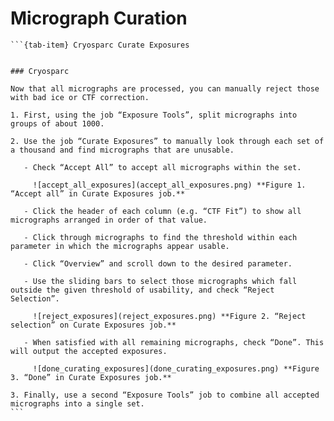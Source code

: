 # Micrograph Curation

````{tab-set}
```{tab-item} Cryosparc Curate Exposures


### Cryosparc

Now that all micrographs are processed, you can manually reject those with bad ice or CTF correction.

1. First, using the job “Exposure Tools”, split micrographs into groups of about 1000.

2. Use the job “Curate Exposures” to manually look through each set of a thousand and find micrographs that are unusable.

   - Check “Accept All” to accept all micrographs within the set.

     ![accept_all_exposures](accept_all_exposures.png) **Figure 1. “Accept all” in Curate Exposures job.**

   - Click the header of each column (e.g. “CTF Fit”) to show all micrographs arranged in order of that value.

   - Click through micrographs to find the threshold within each parameter in which the micrographs appear usable.

   - Click “Overview” and scroll down to the desired parameter.

   - Use the sliding bars to select those micrographs which fall outside the given threshold of usability, and check “Reject Selection”.

     ![reject_exposures](reject_exposures.png) **Figure 2. “Reject selection” on Curate Exposures job.**

   - When satisfied with all remaining micrographs, check “Done”. This will output the accepted exposures.

     ![done_curating_exposures](done_curating_exposures.png) **Figure 3. “Done” in Curate Exposures job.**

3. Finally, use a second “Exposure Tools” job to combine all accepted micrographs into a single set.
```
````